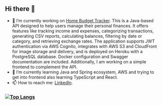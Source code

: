 ## Hi there 👋

- 🔭 I’m currently working on [Home Budget Tracker](https://home-budget-tracker.vercel.app/). This is a Java-based API designed to help users manage their personal finances. It offers features like tracking income and expenses, categorizing transactions, generating CSV reports, calculating balances, filtering by date or category, and retrieving exchange rates. The application supports JWT authentication via AWS Cognito, integrates with AWS S3 and CloudFront for image storage and delivery, and is deployed on Heroku with a PostgreSQL database. Docker configuration and Swagger documentation are included. Additionally, I am working on a simple frontend to complement the API.
- 🌱 I’m currently learning Java and Spring ecosystem, AWS and trying to get into frontend also learning TypeScript and React.
- 📫 How to reach me: [LinkedIn](https://www.linkedin.com/in/mateuszmasternak/).


### [![Top Langs](https://github-readme-stats-ivory-one-80.vercel.app/api/top-langs/?username=MateuszMasternak&layout=donut-vertical)](https://github.com/anuraghazra/github-readme-stats?theme=dark)
